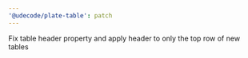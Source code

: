 ```yaml
---
'@udecode/plate-table': patch
---
```


Fix table header property and apply header to only the top row of new tables
